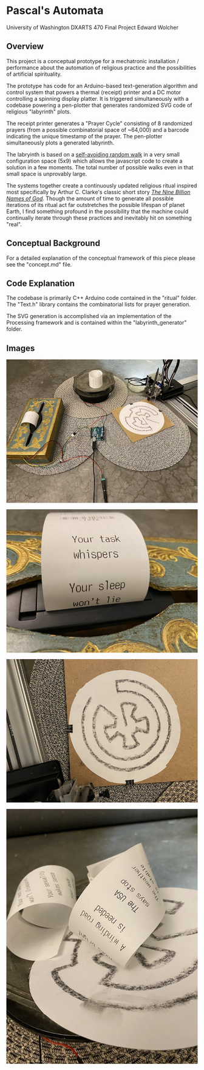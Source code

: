 # Pascal's Automata

University of Washington DXARTS 470 Final Project
Edward Wolcher

## Overview

This project is a conceptual prototype for a mechatronic installation / performance about the automation of religious practice and the possibilities of artificial spirituality.

The prototype has code for an Arduino-based text-generation algorithm and control system that powers a thermal (receipt) printer and a DC motor controlling a spinning display platter. It is triggered simultaneously with a codebase powering a pen-plotter that generates randomized SVG code of religious "labyrinth" plots. 

The receipt printer generates a "Prayer Cycle" consisting of 8 randomized prayers (from a possible combinatorial space of ~64,000) and a barcode indicating the unique timestamp of the prayer. The pen-plotter simultaneously plots a generated labyrinth. 

The labryinth is based on a [self-avoiding random walk](https://en.wikipedia.org/wiki/Self-avoiding_walk) in a very small configuration space (5x9) which allows the javascript code to create a solution in a few moments. The total number of possible walks even in that small space is unprovably large.

The systems together create a continuously updated religious ritual inspired most specifically by Arthur C. Clarke's classic short story [*The Nine Billion Names of God*](https://en.wikipedia.org/wiki/The_Nine_Billion_Names_of_God). Though the amount of time to generate all possible iterations of its ritual act far outstretches the possible lifespan of planet Earth, I find something profound in the possibility that the machine could continually iterate through these practices and inevitably hit on something "real".

## Conceptual Background

For a detailed explanation of the conceptual framework of this piece please see the "concept.md" file. 

## Code Explanation

The codebase is primarily C++ Arduino code contained in the "ritual" folder. The "Text.h" library contains the combinatorial lists for prayer generation.

The SVG generation is accomplished via an implementation of the Processing framework and is contained within the "labyrinth_generator" folder. 

## Images

![](images/image1.jpg)

![](images/image2.jpg)

![](images/image3.jpg)

![](images/image4.jpg)